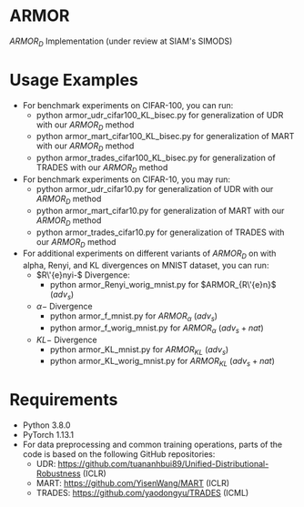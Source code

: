 # ARMOR
$ARMOR_D$ Implementation (under review at SIAM's SIMODS)

# Usage Examples
- For benchmark experiments on CIFAR-100, you can run:
  - python armor_udr_cifar100_KL_bisec.py for generalization of UDR with our $ARMOR_D$ method
  - python armor_mart_cifar100_KL_bisec.py for generalization of MART with our $ARMOR_D$ method
  - python armor_trades_cifar100_KL_bisec.py for generalization of TRADES with our $ARMOR_D$ method
- For benchmark experiments on CIFAR-10, you may run:
  - python armor_udr_cifar10.py for generalization of UDR with our $ARMOR_D$ method
  - python armor_mart_cifar10.py for generalization of MART with our $ARMOR_D$ method
  - python armor_trades_cifar10.py for generalization of TRADES with our $ARMOR_D$ method
- For additional experiments on different variants of $ARMOR_D$ on with alpha, Renyi, and KL divergences on MNIST dataset, you can run:
  - $R\'{e}nyi-$ Divergence:
    - python armor_Renyi_worig_mnist.py for $ARMOR_{R\'{e}n}$ ($adv_s$)
  - $\alpha-$ Divergence
    - python armor_f_mnist.py for $ARMOR_{\alpha}$ ($adv_s$)
    - python armor_f_worig_mnist.py for $ARMOR_{\alpha}$ ($adv_s+nat$)
  - $KL-$ Divergence
    - python armor_KL_mnist.py for $ARMOR_{KL}$ ($adv_s$)
    - python armor_KL_worig_mnist.py for $ARMOR_{KL}$ ($adv_s+nat$)

# Requirements
- Python 3.8.0
- PyTorch 1.13.1
- For data preprocessing and common training operations, parts of the code is based on the following GitHub repositories:
  - UDR: https://github.com/tuananhbui89/Unified-Distributional-Robustness (ICLR)
  - MART: https://github.com/YisenWang/MART (ICLR)
  - TRADES: https://github.com/yaodongyu/TRADES (ICML)


